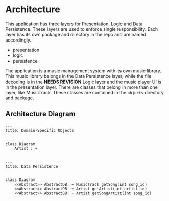# Architecture

This application has three layers for Presentation, Logic and Data Persistence. These layers are used to enforce
single responsibility. Each layer has its own package and directory in the repo and are named accordingly.

- presentation
- logic
- persistence

The application is a music management system with its own music library. This music library belongs in the Data
Persistence layer, while the file decoding is in the **NEEDS REVISION** Logic layer and the music player UI is
in the presentation layer. There are classes that belong in more than one layer, like MusicTrack. These classes are
contained in the `objects` directory and package.

## Architecture Diagram

``` mermaid
---
title: Domain-Specific Objects
---

class Diagram
    Artist : + 
        

```

``` mermaid
---
title: Data Persistence
---

class Diagram
    <<Abstract>> AbstractDB: + MusicTrack getSong(int song_id)
    <<Abstract>> AbstractDB: + Artist getArtist(int artist_id)
    <<Abstract>> AbstractDB: + Artist getSongArtist(int song_id)
        

```
